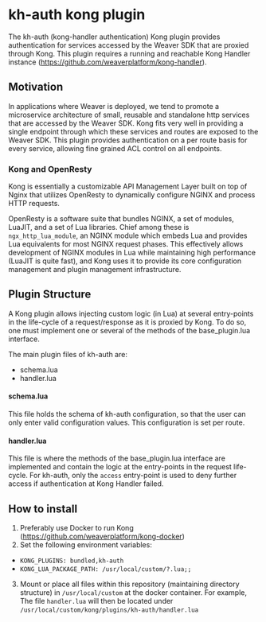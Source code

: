 # kh-auth kong plugin
The kh-auth (kong-handler authentication) Kong plugin provides authentication for services accessed by the Weaver SDK that are proxied through Kong. This plugin requires a running and reachable Kong Handler instance (https://github.com/weaverplatform/kong-handler).

## Motivation
In applications where Weaver is deployed, we tend to promote a microservice architecture of small, reusable and standalone http services that are accessed by the Weaver SDK. Kong fits very well in providing a single endpoint through which these services and routes are exposed to the Weaver SDK. This plugin provides authentication on a per route basis for every service, allowing fine grained ACL control on all endpoints.

###  Kong and OpenResty
Kong is essentially a customizable API Management Layer built on top of Nginx that utilizes OpenResty to dynamically configure NGINX and process HTTP requests.

OpenResty is a software suite that bundles NGINX, a set of modules, LuaJIT, and a set of Lua libraries. Chief among these is `ngx_http_lua_module`, an NGINX module which embeds Lua and provides Lua equivalents for most NGINX request phases. This effectively allows development of NGINX modules in Lua while maintaining high performance (LuaJIT is quite fast), and Kong uses it to provide its core configuration management and plugin management infrastructure.

## Plugin Structure
A Kong plugin allows injecting custom logic (in Lua) at several entry-points in the life-cycle of a request/response as it is proxied by Kong. To do so, one must implement one or several of the methods of the base_plugin.lua interface.

The main plugin files of kh-auth are:
- schema.lua
- handler.lua

#### schema.lua
This file holds the schema of kh-auth configuration, so that the user can only enter valid configuration values. This configuration is set per route.

#### handler.lua
This file is where the methods of the base_plugin.lua interface are implemented and contain the logic at the entry-points in the request life-cycle. For kh-auth, only the `access` entry-point is used to deny further access if authentication at Kong Handler failed.

## How to install
1. Preferably use Docker to run Kong (https://github.com/weaverplatform/kong-docker)
2. Set the following environment variables:
  - `KONG_PLUGINS: bundled,kh-auth`
  - `KONG_LUA_PACKAGE_PATH: /usr/local/custom/?.lua;;`
3. Mount or place all files within this repository (maintaining directory structure) in `/usr/local/custom` at the docker container. For example, The file `handler.lua` will then be located under `/usr/local/custom/kong/plugins/kh-auth/handler.lua`
